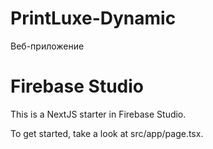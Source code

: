 # PrintLuxe-Dynamic
Веб-приложение

# Firebase Studio

This is a NextJS starter in Firebase Studio.

To get started, take a look at src/app/page.tsx.
